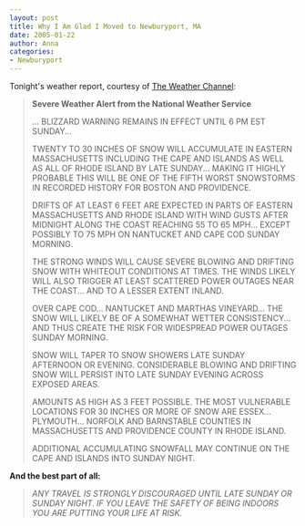 ```yaml
---
layout: post
title: Why I Am Glad I Moved to Newburyport, MA
date: 2005-01-22
author: Anna
categories:
- Newburyport
---
```


Tonight's weather report, courtesy of [The Weather Channel][1]:

> **Severe Weather Alert from the National Weather Service**
> 
> ... BLIZZARD WARNING REMAINS IN EFFECT UNTIL 6 PM EST SUNDAY...
> 
> TWENTY TO 30 INCHES OF SNOW WILL ACCUMULATE IN EASTERN MASSACHUSETTS INCLUDING THE CAPE AND ISLANDS AS WELL AS ALL OF RHODE ISLAND BY LATE SUNDAY... MAKING IT HIGHLY PROBABLE THIS WILL BE ONE OF THE FIFTH WORST SNOWSTORMS IN RECORDED HISTORY FOR BOSTON AND PROVIDENCE.
> 
> DRIFTS OF AT LEAST 6 FEET ARE EXPECTED IN PARTS OF EASTERN MASSACHUSETTS AND RHODE ISLAND WITH WIND GUSTS AFTER MIDNIGHT ALONG THE COAST REACHING 55 TO 65 MPH... EXCEPT POSSIBLY TO 75 MPH ON NANTUCKET AND CAPE COD SUNDAY MORNING.
> 
> THE STRONG WINDS WILL CAUSE SEVERE BLOWING AND DRIFTING SNOW WITH WHITEOUT CONDITIONS AT TIMES. THE WINDS LIKELY WILL ALSO TRIGGER AT LEAST SCATTERED POWER OUTAGES NEAR THE COAST... AND TO A LESSER EXTENT INLAND.
> 
> OVER CAPE COD... NANTUCKET AND MARTHAS VINEYARD... THE SNOW WILL LIKELY BE OF A SOMEWHAT WETTER CONSISTENCY... AND THUS CREATE THE RISK FOR WIDESPREAD POWER OUTAGES SUNDAY MORNING.
> 
> SNOW WILL TAPER TO SNOW SHOWERS LATE SUNDAY AFTERNOON OR EVENING. CONSIDERABLE BLOWING AND DRIFTING SNOW WILL PERSIST INTO LATE SUNDAY EVENING ACROSS EXPOSED AREAS.
> 
> AMOUNTS AS HIGH AS 3 FEET POSSIBLE. THE MOST VULNERABLE LOCATIONS FOR 30 INCHES OR MORE OF SNOW ARE ESSEX... PLYMOUTH... NORFOLK AND BARNSTABLE COUNTIES IN MASSACHUSETTS AND PROVIDENCE COUNTY IN RHODE ISLAND.
> 
> ADDITIONAL ACCUMULATING SNOWFALL MAY CONTINUE ON THE CAPE AND ISLANDS INTO SUNDAY NIGHT.

**And the best part of all:**

> _ANY TRAVEL IS STRONGLY DISCOURAGED UNTIL LATE SUNDAY OR SUNDAY NIGHT. IF YOU LEAVE THE SAFETY OF BEING INDOORS YOU ARE PUTTING YOUR LIFE AT RISK._

   [1]: http://www.weather.com

